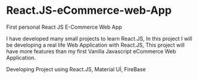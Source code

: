 # React.JS-eCommerce-web-App
 First personal React JS E-Commerce Web App
 
 I have developed many small projects to learn React.JS, In this project I will be developing a real life Web Application with React.JS, This project will have more features than my first Vanilla Javascript eCommerce Web Application.
 
 Developing Project using React.JS, Material Uİ, FireBase
